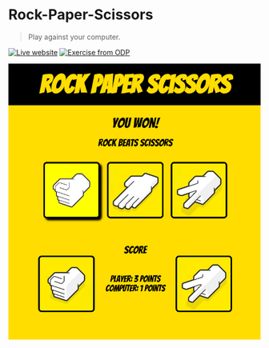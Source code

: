 # Rock-Paper-Scissors

> Play against your computer.

[![Live website][url-image]][url]
[![Exercise from ODP][odp-url-image]][odp-url]

<p align="center">
    <img src="game.png" alt="Rock-Paper-Scissors Game" width="600">
</p>

<!-- Markdown link & img dfn's -->
[url]: https://raphss.github.io/Rock-Paper-Scissors
[odp-url]: https://www.theodinproject.com
[url-image]: https://img.shields.io/badge/Live_Website-gold
[odp-url-image]: https://img.shields.io/badge/Odin_Project-darkblue
